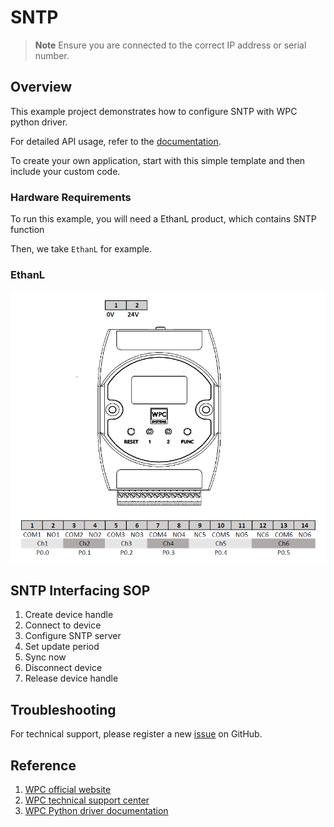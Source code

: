 # SNTP
> **Note**
> Ensure you are connected to the correct IP address or serial number.

## Overview

This example project demonstrates how to configure SNTP with WPC python driver.

For detailed API usage, refer to the [documentation](https://wpc-systems-ltd.github.io/WPC_Python_driver_release/).

To create your own application, start with this simple template and then include your custom code.

### Hardware Requirements

To run this example, you will need a EthanL product, which contains SNTP function

Then, we take `EthanL` for example.

### EthanL

<img src="https://github.com/WPC-Systems-Ltd/WPC_Python_driver_release/blob/main/Reference/Pinouts/pinout-EthanL.JPG" alt="drawing" width="600"/>

## SNTP Interfacing SOP

1. Create device handle
2. Connect to device
3. Configure SNTP server
4. Set update period
5. Sync now
6. Disconnect device
7. Release device handle

## Troubleshooting

For technical support, please register a new [issue](https://github.com/WPC-Systems-Ltd/WPC_Python_driver_release/issues) on GitHub.

## Reference

1. [WPC official website](https://www.wpc.com.tw/)
2. [WPC technical support center](https://wpc.super.site/)
3. [WPC Python driver documentation](https://wpc-systems-ltd.github.io/WPC_Python_driver_release/)